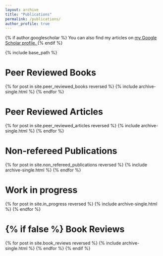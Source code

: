```yaml
---
layout: archive
title: "Publications"
permalink: /publications/
author_profile: true
---
```


{% if author.googlescholar %}
  You can also find my articles on <u> <a href="{{author.googlescholar}}">my Google Scholar profile</a>. </u>
{% endif %}

{% include base_path %}

Peer Reviewed Books
======

{% for post in site.peer_reviewed_books reversed %}
  {% include archive-single.html %}
{% endfor %}

Peer Reviewed Articles
======

{% for post in site.peer_reviewed_articles reversed %}
   {% include archive-single.html %}
{% endfor %}

Non-refereed Publications
======

{% for post in site.non_refereed_publications reversed %}
  {% include archive-single.html %}
{% endfor %}

Work in progress
======

{% for post in site.in_progress reversed %}
  {% include archive-single.html %}
{% endfor %}


{% if false %}
  Book Reviews
  ======
  {% for post in site.book_reviews  reversed %}
    {% include archive-single.html %}
  {% endfor %} 
{% endif %}